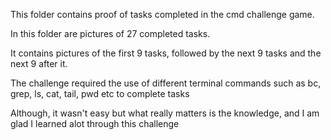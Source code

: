 This folder contains proof of tasks completed in the
cmd challenge game.

In this folder are pictures of 27 completed tasks.

It contains pictures of the first 9 tasks, followed
by the next 9 tasks and the next 9 after it.

The challenge required the use of different terminal
commands such as bc, grep, ls, cat, tail, pwd etc to
complete tasks

Although, it wasn't easy but what really matters is the
knowledge, and I am glad I learned alot through this challenge
